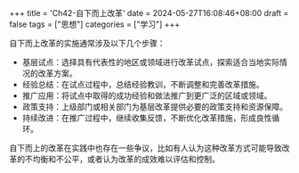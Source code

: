 +++
title = 'Ch42-自下而上改革'
date = 2024-05-27T16:08:46+08:00
draft = false
tags = ["思想"]
categories = ["学习"]
+++

自下而上改革的实施通常涉及以下几个步骤：

* 基层试点：选择具有代表性的地区或领域进行改革试点，探索适合当地实际情况的改革方案。
* 经验总结：在试点过程中，总结经验教训，不断调整和完善改革措施。
* 推广应用：将试点中取得的成功经验和做法推广到更广泛的区域或领域。
* 政策支持：上级部门或相关部门为基层改革提供必要的政策支持和资源保障。
* 持续改进：在推广过程中，继续收集反馈，不断优化改革措施，形成良性循环。

自下而上的改革在实践中也存在一些争议，比如有人认为这种改革方式可能导致改革的不均衡和不公平，或者认为改革的成效难以评估和控制。
